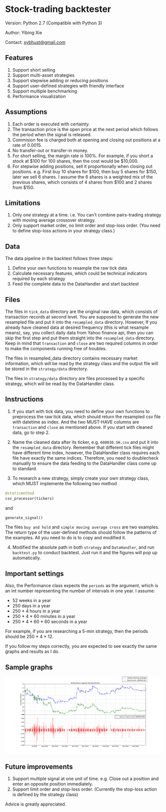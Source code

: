 # Stock-trading backtester
Version:  Python 2.7 (Compatible with Python 3) 

Author:   Yibing Xie 

Contact:  xybhust@gmail.com 

Features
--------
1. Support short selling
2. Support multi-asset strategies
3. Support stepwise adding or reducing positions
4. Support user-defined strategies with friendly interface
5. Support multiple benchmarking
6. Performance visualization 


Assumptions
-----------
1. Each order is executed with certainty.
2. The transaction price is the open price at the next period which follows 
   the period when the signal is released.
3. Commision fee is charged both at opening and closing out positions at a rate of 0.0015.
4. No transfer-out or transfer-in money.
5. For short selling, the margin rate is 100%. For example, if you short a 
   stock at $100 for 100 shares, then the cost would be $10,000.
6. For stepwise adding positions, sell it proportionally when 
   closing out positions. e.g. First buy 10 shares for $100, then buy 5 shares
   for $150, later we sell 6 shares. I assume the 6 shares is a weighted mix
   of the previous shares, which consists of 4 shares from $100 and 2 shares
   from $150.


Limitations
-----------
1. Only one strategy at a time. i.e. You can't combine pairs-trading strategy with moving average crossover strategy.
2. Only support market order, no limit order and stop-loss order. (You need to define stop-loss actions in your strategy class.)


Data
----
The data pipeline in the backtest follows three steps:
  1. Define your own functions to resample the raw tick data 
  2. Calculate necessary features, which could be technical indicators required by each strategy
  3. Feed the complete data to the DataHandler and start backtest


Files
-----
The files in `tick_data` directory are the original raw data, which consists of transaction records at second level. You are supposed to generate the new resampled file and put it into the `resampled_data` directory. However, If you already have cleaned data at desired frequency (this is what resample means), say, you collect daily data from Yahoo finance api, then you can skip the first step and put them straight into the `resampled_data` directory. Keep in mind that `transaction` and `close` are two required columns in order to make the components running free of troubles.

The files in resampled_data directory contains necessary market information, which will be read by the strategy class and the output file will be stored in the `strategy/data` directory.

The files in `strategy/data` directory are files processed by a specific strategy, which will be read by the DataHandler class. 


Instructions
------------
1. If you start with tick data, you need to define your own functions to preprocess the raw tick data, which should return the           resampled csv file with datetime as index. And the two MUST-HAVE columns are `transaction` and `close` as mentioned above. If you 
   start with cleaned data, go to step 2.

2. Name the cleaned data after its ticker, e.g. `600030.SH.csv` and put it into the `resampled_data` directory. Remember that            different tick files might have different time index, however, the DataHandler class requires each file have exactly the same         indices. Therefore, you need to doublecheck manually to ensure the data feeding to the DataHandler class come up to standard.

3. To research a new strategy, simply create your own strategy class, which MUST implemente the following two method
```python
@staticmethod 
csv_processor(tickers)
```
   and
```python
generate_signal()
```
   The files `buy and hold` and `simple moving average cross` are two examples. The return type of the user-defined methods should follow the patterns of the examples. All you need to do is to copy and modified it.
   
4. Modified the absolute path in both `strategy` and `DataHandler`, and run `backtest.py` to conduct backtest. Just run it and 
   the figures will pop up automatically.

Important settings
------------------
Also, the Performance class expects the `periods` as the argument, which is an int number representing the number of intervals in one year. I assume:
  * 52 weeks in a year
  * 250 days in a year
  * 250 * 4 hours in a year
  * 250 * 4 * 60 minutes in a year
  * 250 * 4 * 60 * 60 seconds in a year

For example, if you are researching a 5-min strategy, then the periods should
be 250 * 4 * 12.

If you follow my steps correctly, you are expected to see exactly the same
graphs and results as I do.


Sample graphs
-------------
![Sample](https://raw.githubusercontent.com/xybhust/stock-trading-backtester/master/images/figure_1.png)

Future improvements
-------------------
1. Support multiple signal at one unit of time. e.g. Close out a position and enter an opposite position immediately.
2. Support limit order and stop-loss order. (Currently the stop-loss action is defined by the strategy class)

Advice is greatly appreciated.
